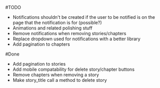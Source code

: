 #TODO

- Notifications shouldn't be created if the user to be notified is on the page that the notification is for (possible?)
- Animations and related polishing stuff
- Remove notifications when removing stories/chapters
- Replace dropdown used for notifications with a better library
- Add pagination to chapters

#Done
- Add pagination to stories
- Add mobile compatability for delete story/chapter buttons
- Remove chapters when removing a story
- Make story_title call a method to delete story
